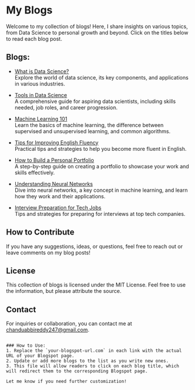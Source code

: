 
# My Blogs

Welcome to my collection of blogs! Here, I share insights on various topics, from Data Science to personal growth and beyond. Click on the titles below to read each blog post.

## Blogs:

- [What is Data Science?](https://venkat0706.blogspot.com/2025/01/what-is-data-science.html)  
  Explore the world of data science, its key components, and applications in various industries.

- [Tools in Data Science](https://venkat0706.blogspot.com/2025/01/essential-tools-in-data-science.html)  
  A comprehensive guide for aspiring data scientists, including skills needed, job roles, and career progression.

- [Machine Learning 101](https://your-blogspot-url.com/machine-learning-101)  
  Learn the basics of machine learning, the difference between supervised and unsupervised learning, and common algorithms.

- [Tips for Improving English Fluency](https://your-blogspot-url.com/tips-for-improving-english-fluency)  
  Practical tips and strategies to help you become more fluent in English.

- [How to Build a Personal Portfolio](https://your-blogspot-url.com/how-to-build-a-personal-portfolio)  
  A step-by-step guide on creating a portfolio to showcase your work and skills effectively.

- [Understanding Neural Networks](https://your-blogspot-url.com/understanding-neural-networks)  
  Dive into neural networks, a key concept in machine learning, and learn how they work and their applications.

- [Interview Preparation for Tech Jobs](https://your-blogspot-url.com/interview-preparation-for-tech-jobs)  
  Tips and strategies for preparing for interviews at top tech companies.

## How to Contribute

If you have any suggestions, ideas, or questions, feel free to reach out or leave comments on my blog posts!

## License

This collection of blogs is licensed under the MIT License. Feel free to use the information, but please attribute the source.

## Contact

For inquiries or collaboration, you can contact me at [chanduabbireddy247@gmail.com](mailto:chanduabbireddy247@gmail.com).
```

### How to Use:
1. Replace the `your-blogspot-url.com` in each link with the actual URL of your Blogspot page.
2. Update or add more blogs to the list as you write new ones.
3. This file will allow readers to click on each blog title, which will redirect them to the corresponding Blogspot page. 

Let me know if you need further customization!
